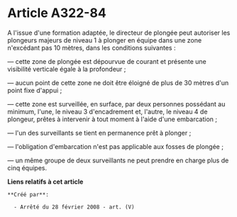 # Article A322-84

A l'issue d'une formation adaptée, le directeur de plongée peut autoriser les plongeurs majeurs de niveau 1 à plonger en
équipe dans une zone n'excédant pas 10 mètres, dans les conditions suivantes :

― cette zone de plongée est dépourvue de courant et présente une visibilité verticale égale à la profondeur ;

― aucun point de cette zone ne doit être éloigné de plus de 30 mètres d'un point fixe d'appui ;

― cette zone est surveillée, en surface, par deux personnes possédant au minimum, l'une, le niveau 3 d'encadrement et,
l'autre, le niveau 4 de plongeur, prêtes à intervenir à tout moment à l'aide d'une embarcation ;

― l'un des surveillants se tient en permanence prêt à plonger ;

― l'obligation d'embarcation n'est pas applicable aux fosses de plongée ;

― un même groupe de deux surveillants ne peut prendre en charge plus de cinq équipes.

**Liens relatifs à cet article**

	**Créé par**:

	  - Arrêté du 28 février 2008 - art. (V)
